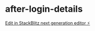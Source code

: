 # after-login-details

[Edit in StackBlitz next generation editor ⚡️](https://stackblitz.com/~/github.com/Maheshyav/after-login-details)